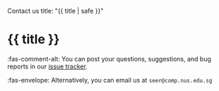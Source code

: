 <variable name="title">Contact us</variable>
<frontmatter>
  title: "{{ title | safe }}"
</frontmatter>

<h1 class="display-3"><md>{{ title }}</md></h1>

:fas-comment-alt: You can post your questions, suggestions, and bug reports in our [issue tracker](https://github.com/RepoSense/reposense/issues).

:fas-envelope: Alternatively, you can email us at `seer@comp.nus.edu.sg`
